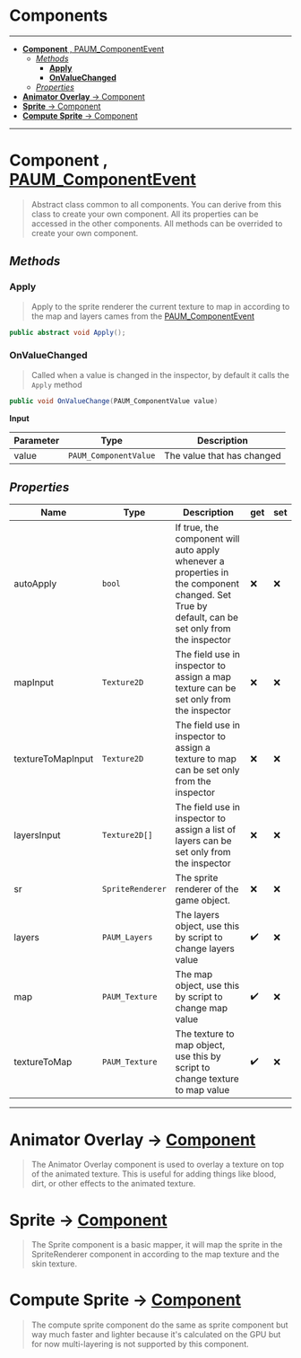 # Components <!-- omit in toc --> 
---
- [**Component** , PAUM_ComponentEvent](#component--paum_componentevent)
  - [*Methods*](#methods)
    - [**Apply**](#apply)
    - [**OnValueChanged**](#onvaluechanged)
  - [*Properties*](#properties)
- [**Animator Overlay** &rarr; Component](#animator-overlay--component)
- [**Sprite** &rarr; Component](#sprite--component)
- [**Compute Sprite** &rarr; Component](#compute-sprite--component)

---
# **Component** , [PAUM_ComponentEvent](Classes.md#componentevent)
> Abstract class common to all components. You can derive from this class to create your own component. All its properties can be accessed in the other components. All methods can be overrided to create your own component.

## *Methods*

### **Apply**
> Apply to the sprite renderer the current texture to map in according to the map and layers cames from the [PAUM_ComponentEvent](Classes.md#componentevent) 

```csharp
public abstract void Apply();
```

### **OnValueChanged**
> Called when a value is changed in the inspector, by default it calls the `Apply` method

```csharp
public void OnValueChange(PAUM_ComponentValue value)
```

__Input__

| Parameter | Type                    | Description                |
| --------- | ----------------------- | -------------------------- |
| value     | ``PAUM_ComponentValue`` | The value that has changed |

## *Properties*

| Name              | Type               | Description                                                                                                                                    | get | set |
| ----------------- | ------------------ | ---------------------------------------------------------------------------------------------------------------------------------------------- | --- | --- |
| autoApply         | ``bool``           | If true, the component will auto apply whenever a properties in the component changed. Set True by default, can be set only from the inspector | ❌   | ❌   |
| mapInput          | ``Texture2D``      | The field use in inspector to assign a map texture can be set only from the inspector                                                                                             | ❌   | ❌   |
| textureToMapInput | ``Texture2D``      | The field use in inspector to assign a texture to map can be set only from the inspector                                                                                          |  ❌  | ❌   |
| layersInput       | ``Texture2D[]``    | The field use in inspector to assign a list of layers can be set only from the inspector                                                                                          |  ❌  | ❌   |
| sr                | ``SpriteRenderer`` | The sprite renderer of the game object.                                                                                            | ❌  | ❌   |
| layers            | ```PAUM_Layers```  | The layers object, use this by script to change layers value                                                                                   | ✔️ | ❌|
| map               | ``PAUM_Texture``   | The map object, use this by script to change map value                                                                                         | ✔️ | ❌|
| textureToMap      | ``PAUM_Texture``   | The texture to map object, use this by script to change texture to map value                                                                   | ✔️ | ❌|

---
# **Animator Overlay** &rarr; [Component](#component)
> The Animator Overlay component is used to overlay a texture on top of the animated texture. This is useful for adding things like blood, dirt, or other effects to the animated texture.
# **Sprite** &rarr; [Component](#component)
> The Sprite component is a basic mapper, it will map the sprite in the SpriteRenderer component in according to the map texture and the skin texture.
# **Compute Sprite** &rarr; [Component](#component)
> The compute sprite component do the same as sprite component but way much faster and lighter because it's calculated on the GPU but for now multi-layering is not supported by this component.










